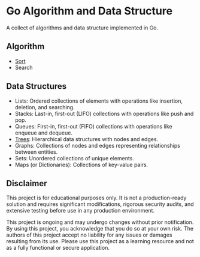 # Go Algorithm and Data Structure

A collect of algorithms and data structure implemented in Go.

## Algorithm

* [Sort](./sort/doc.md)
* Search

## Data Structures

* Lists: Ordered collections of elements with operations like insertion, deletion, and searching.
* Stacks: Last-in, first-out (LIFO) collections with operations like push and pop.
* Queues: First-in, first-out (FIFO) collections with operations like enqueue and dequeue.
* [Trees](./tree/doc.md): Hierarchical data structures with nodes and edges.
* Graphs: Collections of nodes and edges representing relationships between entities.
* Sets: Unordered collections of unique elements.
* Maps (or Dictionaries): Collections of key-value pairs.

## Disclaimer

This project is for educational purposes only. It is not a production-ready solution and requires significant modifications, rigorous security audits, and extensive testing before use in any production environment.

This project is ongoing and may undergo changes without prior notification. By using this project, you acknowledge that you do so at your own risk. The authors of this project accept no liability for any issues or damages resulting from its use. Please use this project as a learning resource and not as a fully functional or secure application.
